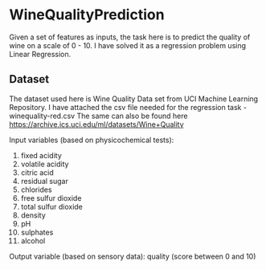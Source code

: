# WineQualityPrediction
Given a set of features as inputs, the task here is to predict the quality of wine on a scale of 0 - 10. 
I have solved it as a regression problem using Linear Regression.

## Dataset

The dataset used here is Wine Quality Data set from UCI Machine Learning Repository. 
I have attached the csv file needed for the regression task - winequality-red.csv
The same can also be found here https://archive.ics.uci.edu/ml/datasets/Wine+Quality

Input variables (based on physicochemical tests): 
1. fixed acidity 
2. volatile acidity 
3. citric acid 
4. residual sugar 
5. chlorides 
6. free sulfur dioxide 
7. total sulfur dioxide 
8. density 
9. pH 
10. sulphates 
11. alcohol 

Output variable (based on sensory data): quality (score between 0 and 10)

